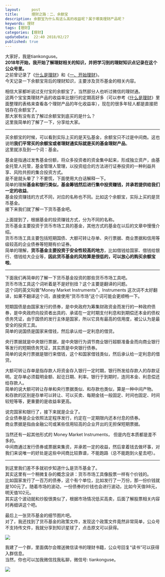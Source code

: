 ```yaml
---   
layout:     post  
title:      理财之路：二、余额宝
description: 余额宝为什么有这么高的收益呢？属于哪类理财产品呢？
keywords: 理财  
tags: [理财]  
categories: [理财]  
updateData:  22:40 2018/02/27
published: true  
---  
```

 
大家好，我是tiankonguse。  
**2018年开始，我开始了解理财相关的知识，并把学习到的理财知识点记录在这个公众号里。**  
之前曾记录了《[什么是理财](http://mp.weixin.qq.com/s/jghH-D6CC_mGEFkkNnvC3A)》和《[一、开始理财](https://mp.weixin.qq.com/s/1ZHyd_FAOsqTbAJqWgntLg)》。  
今天记录一下余额宝背后的理财知识，主要涉及货币基金的相关内容。  
 
 
相信大家都听说过支付宝的余额宝了，当然部分人也听过微信的理财通。  
这两个宝宝类理财产品的收益率比银行的定期高好多（可以参考《[什么是理财](http://mp.weixin.qq.com/s/jghH-D6CC_mGEFkkNnvC3A)》里面整理的表格来查看各个理财产品的年化收益率），现在的很多年轻人都是直接把钱存在余额宝了。  
那大家有没有去了解过余额宝到底买的是什么？    
这里我简单的了解了一下，分享给大家。  

<hr>


买余额宝的时候，可以看到实际上买的是天弘基金，余额宝只不过是中间商。这也说明**我们平常买的余额宝或者理财通实际就是买的基金理财产品**。  
这里就涉及到一个词：基金。  


基金是指通过发售基金份额，将众多投资者的资金集中起来，形成独立资产，由基金托管人托管，基金管理人管理，以投资组合的方法进行证券投资的一种利益共享、风险共担的集合投资方式。  
是不是就头晕了？不要慌，下面使用大白话解释一下。    
简单的理解**基金和银行类似，基金筹钱然后进行集中投资赚钱，并承若提供给我们一定的收益**。  
基金投资赚钱的方式不同，对应的名称也不同。比如这个余额宝，实际上买的是货币基金。  
接下来我们就了解一下货币基金吧。  


上面提到了，根据基金的投资赚钱方式，分为不同的名称。  
货币基金主要投资于货币市场工具的基金，其他方式的基金在以后的文章中慢慢介绍。  
货币市场工具主要包括短期国债、大额可转让存单、央行票据、商业票据和信用等级较高的企业债券等短期有价证券。  
简单的理解，**货币基金主要投资于安全性较高的地方**，比如借钱给国家、借钱给银行、借钱给大企业等，**因此货币基金的风险算是很低的，可以放心的购买余额宝啦**。  



<hr>


下面我们再简单的了解一下货币基金投资的那些货币市场工具吧。  
货币市场工具这个词听着是不是好别扭？这个主要是翻译的问题。    
这个词的英文叫做"Money Market Instruments"，Instruments 这次词不太好翻译，如果不翻译这个词，直接使用“货币市场”这个词可能会更顺畅一下。  


短期国债是由国家发行的债券，是中央政府为筹集财政资金而发行的一种政府债券，是中央政府向投资者出具的、承诺在一定时期支付利息和到期偿还本金的债权债务凭证，由于国债的发行主体是国家，所以它具有最高的信用度，被公认为是最安全的投资工具。  
简单的说国债是国家来借钱，然后承认给一定利息的借贷。  


央行票据就是中央银行票据，是中央银行为调节商业银行超额准备金而向商业银行等发行的短期债务凭证，其实质是中央银行债券。  
简单的说央行票据是银行来借钱，这个和国家借钱类似，然后承认给一定利息的借贷。


大额可转让存单是指存款人将资金存入银行一定时期，银行所发给存款人的存款证明。定存单必须载明金额、起讫日期、利率。银行于到期时，连同本金、利息偿还给存款人。  
简单的说大额可转让存单和央行票据类似、和存款也类似，算是一种中间产物。   
和存款的区别是存单可以转让、可以买卖、每期金钱一般固定、时间也固定、时间较短等等，更重要的是收益率更高。  


说完国家和银行了，接下来就是企业了。  
企业债券是企业依照法定程序发行，约定在一定期限内还本付息的债券。  
商业票据是指由金融公司或某些信用较高的企业开出的无担保短期票据。  


当然还有一起其他形式的 Money Market Instruments， 但是内在本质都是差不多的。  
中间商通过发行债券或票据来集资，并承若一定的收益，然后拿着钱去做坏事，对我们来说唯一的好处是这些中间商比较靠谱，不能跑路（总不能跑到火星去吧）。  



<hr>


到这里我们差不多就初步知道什么是货币基金了。  
其实这里有一个稍微复杂的概念没讲：货币市场工具像股票一样有个价钱的。  
比如国家发行了一百万的债券，这个有个单位，比如发行了一万份，那一份价钱就是100元了。随着市场的波动，一份债券的价钱也会进行波动，比如今天值98元，明天值102元。  
其实这个波动就和炒股很类似了，根据市场情况低买高卖，后面了解股票相关内容时再细讲这个吧。  


最后上一张货币基金的细节图片吧。  
对了，我还找到了货币基金的政策文件，发现这个政策文件竟然非常简单，公众号不支持传文件，我就分享到知识星球了，点击原文可以获得。  

![](http://res.tiankonguse.com/images/2018/02/fdpohaocaechififmbbbbbknoalclacl.png)    

  
我建了一个群，里面偶尔会赠送微信读书的理财书籍，公众号回复“读书”可以获得入群信息。  
当然，你也可以加我微信找我私聊，微信号: tiankonguse。  

![](http://res.tiankonguse.com/images/tiankonguse-support.png)  


